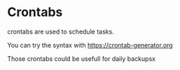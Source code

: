 # Crontabs

crontabs are used to schedule tasks.

You can try the syntax with https://crontab-generator.org

Those crontabs could be usefull for daily backupsx 
